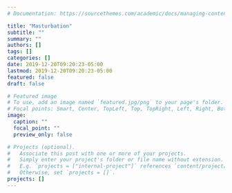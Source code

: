 ```yaml
---
# Documentation: https://sourcethemes.com/academic/docs/managing-content/

title: "Masturbation"
subtitle: ""
summary: ""
authors: []
tags: []
categories: []
date: 2019-12-20T09:20:23-05:00
lastmod: 2019-12-20T09:20:23-05:00
featured: false
draft: false

# Featured image
# To use, add an image named `featured.jpg/png` to your page's folder.
# Focal points: Smart, Center, TopLeft, Top, TopRight, Left, Right, BottomLeft, Bottom, BottomRight.
image:
  caption: ""
  focal_point: ""
  preview_only: false

# Projects (optional).
#   Associate this post with one or more of your projects.
#   Simply enter your project's folder or file name without extension.
#   E.g. `projects = ["internal-project"]` references `content/project/deep-learning/index.md`.
#   Otherwise, set `projects = []`.
projects: []
---
```

